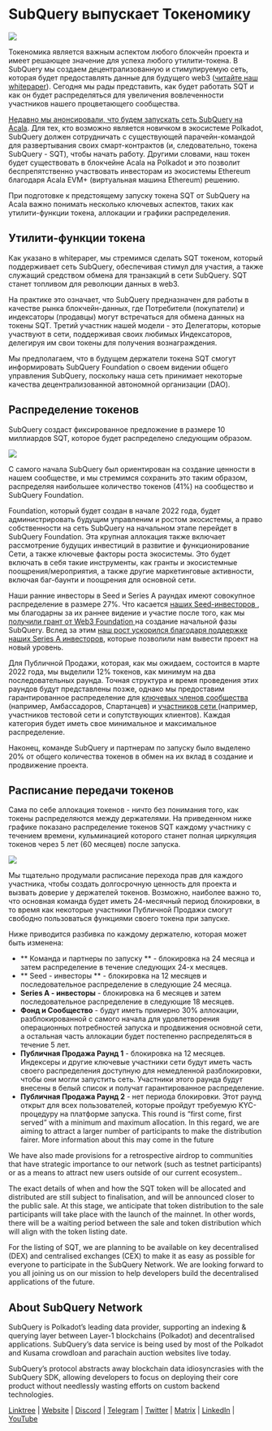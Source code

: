 # SubQuery выпускает Токеномику

![](https://miro.medium.com/max/1400/1*e42FM0TsNgOM3VacoctOzQ.png)

Токеномика является важным аспектом любого блокчейн проекта и имеет решающее значение для успеха любого утилити-токена. В SubQuery мы создаем децентрализованную и стимулируемую сеть, которая будет предоставлять данные для будущего web3 ([читайте наш whitepaper](https://static.subquery.network/whitepaper.pdf)). Сегодня мы рады представить, как будет работать SQT и как он будет распределяться для увеличения вовлеченности участников нашего процветающего сообщества.

[Недавно мы анонсировали, что будем запускать сеть SubQuery на Acala](https://subquery.medium.com/the-subquery-network-to-launch-on-acala-decentralising-polkadots-leading-data-indexing-service-8203d686128e). Для тех, кто возможно является новичком в экосистеме Polkadot, SubQuery должен сотрудничать с существующей парачейн-командой для развертывания своих смарт-контрактов (и, следовательно, токена SubQuery - SQT), чтобы начать работу. Другими словами, наш токен будет существовать в блокчейне Acala на Polkadot и это позволит беспрепятственно участвовать инвесторам из экосистемы Ethereum благодаря Acala EVM+ (виртуальная машина Ethereum) решению.

При подготовке к предстоящему запуску токена SQT от SubQuery на Acala важно понимать несколько ключевых аспектов, таких как утилити-функции токена, аллокации и графики распределения.

## Утилити-функции токена

Как указано в whitepaper, мы стремимся сделать SQT токеном, который поддерживает сеть SubQuery, обеспечивая стимул для участия, а также служащий средством обмена для транзакций в сети SubQuery. SQT станет топливом для революции данных в web3.

На практике это означает, что SubQuery предназначен для работы в качестве рынка блокчейн-данных, где Потребители (покупатели) и индексаторы (продавцы) могут встречаться для обмена данных на токены SQT. Третий участник нашей модели - это Делегаторы, которые участвуют в сети, поддерживая своих любимых Индексаторов, делегируя им свои токены для получения вознаграждения.

Мы предполагаем, что в будущем держатели токена SQT смогут информировать SubQuery Foundation о своем видении общего управления SubQuery, поскольку наша сеть принимает некоторые качества децентрализованной автономной организации (DAO).

## Распределение токенов

SubQuery создаст фиксированное предложение в размере 10 миллиардов SQT, которое будет распределено следующим образом.

![](https://miro.medium.com/max/1400/0*eG2TM3J0NZDaT14m)

С самого начала SubQuery был ориентирован на создание ценности в нашем сообществе, и мы стремимся сохранить это таким образом, распределяя наибольшее количество токенов (41%) на сообщество и SubQuery Foundation.

Foundation, который будет создан в начале 2022 года, будет администрировать будущим управленим и ростом экосистемы, а право собственности на сеть SubQuery на начальном этапе перейдет в SubQuery Foundation. Эта крупная аллокация также включает рассмотрение будущих инвестиций в развитие и функционирование Сети, а также ключевые факторы роста экосистемы. Это будет включать в себя такие инструменты, как гранты и экосистемные поощрения/мероприятия, а также другие маркетинговые активности, включая баг-баунти и поощрения для основной сети.

Наши ранние инвесторы в Seed и Series A раундах имеют совокупное распределение в размере 27%. Что касается [ наших Seed-инвесторов ](https://subquery.medium.com/subquery-raises-1-8m-seed-round-for-future-expansion-3348c1f2a931), мы благодарны за их раннее видение и участие после того, как мы [ получили грант от Web3 Foundation ](https://subquery.medium.com/subquery-delivers-its-open-source-sdk-following-a-web3-foundation-grant-20da26ae87f) на создание начальной фазы SubQuery. Вслед за этим [ наш рост ускорился благодаря поддержке наших Series A инвесторов](https://subquery.medium.com/series-a-1abed6c1c2af), которые позволили нам вывести проект на новый уровень.

Для Публичной Продажи, которая, как мы ожидаем, состоится в марте 2022 года, мы выделили 12% токенов, как минимум на два последовательных раунда. Точная структура и время проведения этих раундов будут представлены позже, однако мы предоставим гарантированное распределение для [ ключевых членов сообщества ](https://subquery.medium.com/introducing-the-subquery-ambassador-program-aa82613ab804) (например, Амбассадоров, Спартанцев) и [ участников сети ](https://subquery.medium.com/subquery-extends-invitation-to-indexing-community-348fb2f589e1) (например, участников тестовой сети и сопутствующих клиентов). Каждая категория будет иметь свое минимальное и максимальное распределение.

Наконец, команде SubQuery и партнерам по запуску было выделено 20% от общего количества токенов в обмен на их вклад в создание и продвижение проекта.

## Расписание передачи токенов

Сама по себе аллокация токенов - ничто без понимания того, как токены распределяются между держателями. На приведенном ниже графике показано распределение токенов SQT каждому участнику с течением времени, кульминацией которого станет полная циркуляция токенов через 5 лет (60 месяцев) после запуска.

![](https://miro.medium.com/max/1400/0*mfIBkH4SjFZgGuIq)

Мы тщательно продумали расписание перехода прав для каждого участника, чтобы создать долгосрочную ценность для проекта и вызвать доверие у держателей токенов. Возможно, наиболее важно то, что основная команда будет иметь 24-месячный период блокировки, в то время как некоторые участники Публичной Продажи смогут свободно пользоваться функциями своего токена при запуске.

Ниже приводится разбивка по каждому держателю, которая может быть изменена:

-  ** Команда и партнеры по запуску ** - блокировка на 24 месяца и затем распределение в течение следующих 24-х месяцев.
-  ** Seed - инвесторы ** - блокировка на 12 месяцев и последовательное распределение в следующие 24 месяца.
-  **Series A - инвесторы** - блокировка на 6 месяцев и затем последовательное распределение в следующие 18 месяцев.
-  **Фонд и Сообщество** - будут иметь примерно 30% аллокации, разблокированной с самого начала для удовлетворения операционных потребностей запуска и продвижения основной сети, а остальная часть аллокации будет постепенно распределяться в течение 5 лет.
-  **Публичная Продажа Раунд 1** - блокировка на 12 месяцев. Индексеры и другие ключевые участники сети будут иметь часть своего распределения доступную для немедленной разблокировки, чтобы они могли запустить сеть. Участники этого раунда будут внесены в белый список и получат гарантированное распределение.
-  **Публичная Продажа Раунд 2** - нет периода блокировки. Этот раунд открыт для всех пользователей, которые пройдут требуемую KYC-процедуру на платформе запуска. This round is “first come, first served” with a minimum and maximum allocation. In this regard, we are aiming to attract a larger number of participants to make the distribution fairer. More information about this may come in the future

We have also made provisions for a retrospective airdrop to communities that have strategic importance to our network (such as testnet participants) or as a means to attract new users outside of our current ecosystem..

The exact details of when and how the SQT token will be allocated and distributed are still subject to finalisation, and will be announced closer to the public sale. At this stage, we anticipate that token distribution to the sale participants will take place with the launch of the mainnet. In other words, there will be a waiting period between the sale and token distribution which will align with the token listing date.

For the listing of SQT, we are planning to be available on key decentralised (DEX) and centralised exchanges (CEX) to make it as easy as possible for everyone to participate in the SubQuery Network. We are looking forward to you all joining us on our mission to help developers build the decentralised applications of the future.

## About SubQuery Network

SubQuery is Polkadot’s leading data provider, supporting an indexing & querying layer between Layer-1 blockchains (Polkadot) and decentralised applications. SubQuery’s data service is being used by most of the Polkadot and Kusama crowdloan and parachain auction websites live today.

SubQuery’s protocol abstracts away blockchain data idiosyncrasies with the SubQuery SDK, allowing developers to focus on deploying their core product without needlessly wasting efforts on custom backend technologies.

​​​​[Linktree](https://linktr.ee/subquerynetwork) | [Website](https://subquery.network/) | [Discord](https://discord.com/invite/78zg8aBSMG) | [Telegram](https://t.me/subquerynetwork) | [Twitter](https://twitter.com/subquerynetwork) | [Matrix](https://matrix.to/#/#subquery:matrix.org) | [LinkedIn](https://www.linkedin.com/company/subquery) | [YouTube](https://www.youtube.com/channel/UCi1a6NUUjegcLHDFLr7CqLw)

